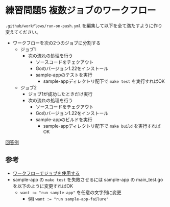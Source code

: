 # 練習問題5 複数ジョブのワークフロー

`.github/workflows/run-on-push.yml` を編集して以下を全て満たすように作り変えてください。

- ワークフローを次の2つのジョブに分割する
    - ジョブ1
        - 次の流れの処理を行う
            - ソースコードをチェクアウト
            - Goのバージョン1.22をインストール
            - sample-appのテストを実行
                - sample-appディレクトリ配下で `make test` を実行すればOK
    - ジョブ2
        - ジョブ1が成功したときだけ実行
        - 次の流れの処理を行う
            - ソースコードをチェクアウト
            - Goのバージョン1.22をインストール
            - sample-appのビルドを実行
                - sample-appディレクトリ配下で `make build` を実行すればOK

[回答例](./run-on-push.yml)

## 参考

- [ワークフローでジョブを使用する](https://docs.github.com/ja/actions/using-jobs/using-jobs-in-a-workflow)
- sample-app の `make test` を失敗させるには sample-app の main_test.go を以下のように変更すればOK 
    - `want := "run sample-app"` を任意の文字列に変更
        - 例) `want := "run sample-app-failure"`
